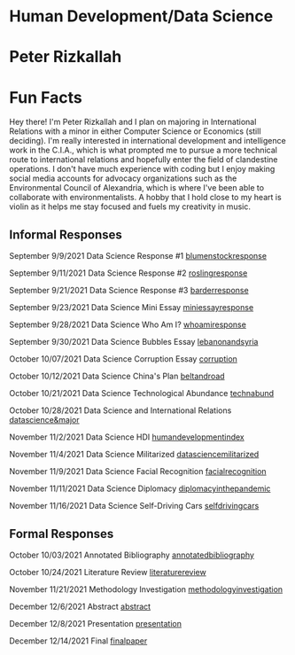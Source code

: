 # Human Development/Data Science

# Peter Rizkallah

# Fun Facts
Hey there! I'm Peter Rizkallah and I plan on majoring in International Relations with a minor in either Computer Science or Economics (still deciding). I'm really interested in international development and intelligence work in the C.I.A., which is what prompted me to pursue a more technical route to international relations and hopefully enter the field of clandestine operations. I don't have much experience with coding but I enjoy making social media accounts for advocacy organizations such as the Environmental Council of Alexandria, which is where I've been able to collaborate with environmentalists. A hobby that I hold close to my heart is violin as it helps me stay focused and fuels my creativity in music. 

## Informal Responses

September 9/9/2021 Data Science Response #1 [blumenstockresponse](blumenstock.html) 

September 9/11/2021 Data Science Response #2 [roslingresponse](rosling.html) 

September 9/21/2021 Data Science Response #3 [barderresponse](barder.html)

September 9/23/2021 Data Science Mini Essay [miniessayresponse](miniessay.html) 

September 9/28/2021 Data Science Who Am I? [whoamiresponse](whoami.html) 

September 9/30/2021 Data Science Bubbles Essay [lebanonandsyria](lebanonandsyria.html)

October 10/07/2021 Data Science Corruption Essay [corruption](oct7essay.html)

October 10/12/2021 Data Science China's Plan [beltandroad](beltandroad.html)

October 10/21/2021 Data Science Technological Abundance [technabund](techabund.html) 

October 10/28/2021 Data Science and International Relations [datascience&major](datascience&major.html) 

November 11/2/2021 Data Science HDI [humandevelopmentindex](humandevelopmentindex.html)

November 11/4/2021 Data Science Militarized [datasciencemilitarized](datasciencemilitarized.html) 

November 11/9/2021 Data Science Facial Recognition [facialrecognition](facialrecognition.html) 

November 11/11/2021 Data Science Diplomacy [diplomacyinthepandemic](diplomacyinthepandemic.html)

November 11/16/2021 Data Science Self-Driving Cars [selfdrivingcars](selfdrivingcars.html) 

## Formal Responses

October 10/03/2021 Annotated Bibliography [annotatedbibliography](annotatedbibliography.html)

October 10/24/2021 Literature Review [literaturereview](literaturereview.html)

November 11/21/2021 Methodology Investigation [methodologyinvestigation](methodologyinvestigation.html) 

December 12/6/2021 Abstract [abstract](abstract.html) 

December 12/8/2021 Presentation [presentation](presentation.html) 

December 12/14/2021 Final [finalpaper](finalpaper.html) 
